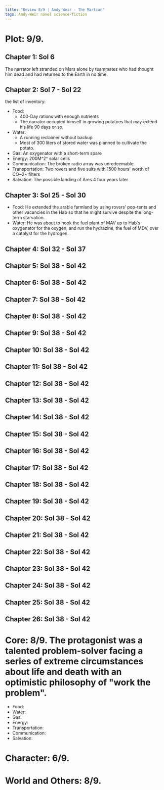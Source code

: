 ```yaml
---
title: "Review 8/9 | Andy Weir - The Martian"
tags: Andy-Weir novel science-fiction
---
```



# Plot: 9/9. 
## Chapter 1: Sol 6
The narrator left stranded on Mars alone by teammates who had thought him dead and had returned to the Earth in no time.

## Chapter 2: Sol 7 - Sol 22
the list of inventory:
+ Food:
	+ 400-Day rations with enough nutrients 
	+ The narrator occupied himself in growing potatoes that may extend his life 90 days or so.
+ Water: 
	+ A running reclaimer without backup
	+ Most of 300 liters of stored water was planned to cultivate the potato.
+ Gas: An oxygenator with a short-term spare
+ Energy: 200M^2^ solar cells 
+ Communication: The broken radio array was unredeemable.
+ Transportation: Two rovers and five suits with 1500 hours' worth of CO~2~ filters 
+ Salvation: The possible landing of Ares 4 four years later 

## Chapter 3: Sol 25 - Sol 30
+ Food: He extended the arable farmland by using rovers' pop-tents and other vacancies in the Hab so that he might survive despite the long-term starvation.
+ Water: He was about to hook the fuel plant of MAV up to Hab's oxygenator for the oxygen, and run the hydrazine, the fuel of MDV, over a catalyst for the hydrogen.

## Chapter 4: Sol 32 - Sol 37

## Chapter 5: Sol 38 - Sol 42

## Chapter 6: Sol 38 - Sol 42

## Chapter 7: Sol 38 - Sol 42

## Chapter 8: Sol 38 - Sol 42

## Chapter 9: Sol 38 - Sol 42

## Chapter 10: Sol 38 - Sol 42

## Chapter 11: Sol 38 - Sol 42

## Chapter 12: Sol 38 - Sol 42

## Chapter 13: Sol 38 - Sol 42

## Chapter 14: Sol 38 - Sol 42

## Chapter 15: Sol 38 - Sol 42

## Chapter 16: Sol 38 - Sol 42

## Chapter 17: Sol 38 - Sol 42

## Chapter 18: Sol 38 - Sol 42

## Chapter 19: Sol 38 - Sol 42

## Chapter 20: Sol 38 - Sol 42

## Chapter 21: Sol 38 - Sol 42

## Chapter 22: Sol 38 - Sol 42

## Chapter 23: Sol 38 - Sol 42

## Chapter 24: Sol 38 - Sol 42

## Chapter 25: Sol 38 - Sol 42

## Chapter 26: Sol 38 - Sol 42

# Core: 8/9. The protagonist was a talented problem-solver facing a series of extreme circumstances about life and death with an optimistic philosophy of "work the problem".
+ Food: 
+ Water: 
+ Gas: 
+ Energy: 
+ Transportation: 
+ Communication: 
+ Salvation: 

# Character: 6/9. 

# World and Others: 8/9. 

